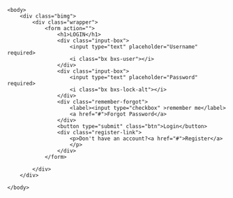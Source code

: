 <!DOCTYPE html>
<html>

<head>
    <meta charset="utf-8">
    <meta http-equiv="X-UA-Compatible" content="IE=edge">
    <meta name="viewport" content="width=device-width,initial-scale=1.0">
    <title>My Website</title>
    <link rel="stylesheet" href="bit.css">
    <link rel="https://unpkg.com/boxicons@2.1.4/css/boxicons.min.css" rel="stylesheets" </head>

    <body>
        <div class="bimg">
            <div class="wrapper">
                <form action="">
                    <h1>LOGIN</h1>
                    <div class="input-box">
                        <input type="text" placeholder="Username" required>
                        <i class="bx bxs-user"></i>
                    </div>
                    <div class="input-box">
                        <input type="text" placeholder="Password" required>
                        <i class="bx bxs-lock-alt"></i>
                    </div>
                    <div class="remember-forgot">
                        <label><input type="checkbox" >remember me</label>
                        <a href="#">Forgot Password</a>
                    </div>
                    <button type="submit" class="btn">Login</button>
                    <div class="register-link">
                        <p>Don't have an account?<a href="#">Register</a>
                        </p>
                    </div>
                </form>

            </div>
        </div>

    </body>

</html>
